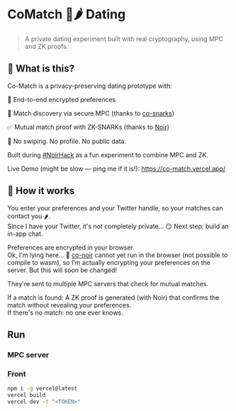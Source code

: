 # CoMatch 🍑🌶️ Dating

> A private dating experiment built with real cryptography, using MPC and ZK proofs.

## 🧠 What is this?

Co-Match is a privacy-preserving dating prototype with:

🔐 End-to-end encrypted preferences

🤝 Match discovery via secure MPC (thanks to [co-snarks](https://github.com/TaceoLabs/co-snarks/))

✅ Mutual match proof with ZK-SNARKs (thanks to [Noir](https://github.com/noir-lang/noir))

🙈 No swiping. No profile. No public data.

Built during [#NoirHack](https://www.noirhack.com/) as a fun experiment to combine MPC and ZK.

Live Demo (might be slow — ping me if it is!): https://co-match.vercel.app/

## 🧪 How it works

You enter your preferences and your Twitter handle, so your matches can contact you 🌶️.  
Since I have your Twitter, it's not completely private... 😏 Next step: build an in-app chat.

Preferences are encrypted in your browser.  
Ok, I'm lying here... 🙊 [co-noir](https://github.com/TaceoLabs/co-snarks/tree/main/co-noir/co-noir) cannot yet run in the browser (not possible to compile to wasm), so I'm actually encrypting your preferences on the server. But this will soon be changed!

They're sent to multiple MPC servers that check for mutual matches.

If a match is found: A ZK proof is generated (with Noir) that confirms the match without revealing your preferences.  
If there's no match: no one ever knows.

## Run

### MPC server

### Front

```bash
npm i -g vercel@latest
vercel build
vercel dev -t "<TOKEN>"
```
